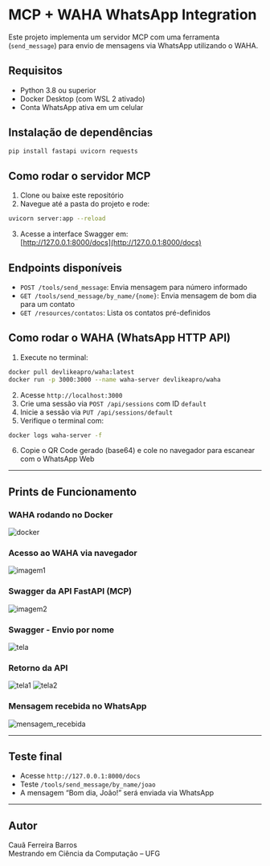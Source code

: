 # MCP + WAHA WhatsApp Integration

Este projeto implementa um servidor MCP com uma ferramenta (`send_message`) para envio de mensagens via WhatsApp utilizando o WAHA.

## Requisitos

- Python 3.8 ou superior  
- Docker Desktop (com WSL 2 ativado)  
- Conta WhatsApp ativa em um celular  

## Instalação de dependências

```bash
pip install fastapi uvicorn requests
```

## Como rodar o servidor MCP

1. Clone ou baixe este repositório  
2. Navegue até a pasta do projeto e rode:
```bash
uvicorn server:app --reload
```
3. Acesse a interface Swagger em:  
[http://127.0.0.1:8000/docs](http://127.0.0.1:8000/docs)

## Endpoints disponíveis

- `POST /tools/send_message`: Envia mensagem para número informado  
- `GET /tools/send_message/by_name/{nome}`: Envia mensagem de bom dia para um contato  
- `GET /resources/contatos`: Lista os contatos pré-definidos  

## Como rodar o WAHA (WhatsApp HTTP API)

1. Execute no terminal:

```bash
docker pull devlikeapro/waha:latest
docker run -p 3000:3000 --name waha-server devlikeapro/waha
```

2. Acesse `http://localhost:3000`  
3. Crie uma sessão via `POST /api/sessions` com ID `default`  
4. Inicie a sessão via `PUT /api/sessions/default`  
5. Verifique o terminal com:
```bash
docker logs waha-server -f
```
6. Copie o QR Code gerado (base64) e cole no navegador para escanear com o WhatsApp Web

---

## Prints de Funcionamento

### WAHA rodando no Docker
![docker](https://github.com/user-attachments/assets/bc723450-f085-418a-afc1-fba3859fc777)

### Acesso ao WAHA via navegador
![imagem1](https://github.com/user-attachments/assets/5ecb348f-9cf5-4f1b-9d0b-6f8d39998d5b)

### Swagger da API FastAPI (MCP)
![imagem2](https://github.com/user-attachments/assets/3879a315-5fb0-4de0-a628-4627df287810)

### Swagger - Envio por nome
![tela](https://github.com/user-attachments/assets/7a28cd73-a3b9-4973-8c46-98e853fe3848)

### Retorno da API
![tela1](https://github.com/user-attachments/assets/73208aba-926d-4ec7-b488-5f1ce97df80d)
![tela2](https://github.com/user-attachments/assets/7d38bac7-cad1-4d5d-9a7a-307b7bfd3450)

### Mensagem recebida no WhatsApp
![mensagem_recebida](https://github.com/user-attachments/assets/2a53c146-6e36-4454-8663-7f8bbaa757ac)


---

## Teste final

- Acesse `http://127.0.0.1:8000/docs`  
- Teste `/tools/send_message/by_name/joao`  
- A mensagem “Bom dia, João!” será enviada via WhatsApp

---

## Autor

Cauã Ferreira Barros  
Mestrando em Ciência da Computação – UFG
